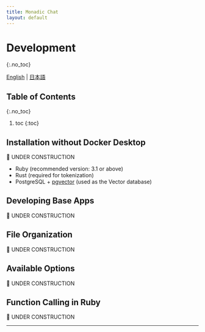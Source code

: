 ```yaml
---
title: Monadic Chat
layout: default
---
```


# Development
{:.no_toc}

[English](/monadic-chat-web/development) |
[日本語](/monadic-chat-web/development_ja)

## Table of Contents
{:.no_toc}

1. toc
{:toc}


## Installation without Docker Desktop

🚧 UNDER CONSTRUCTION

- Ruby (recommended version: 3.1 or above)
- Rust (required for tokenization)
- PostgreSQL + [pgvector](https://github.com/pgvector/pgvector) (used as the Vector database)

## Developing Base Apps

🚧 UNDER CONSTRUCTION

## File Organization

🚧 UNDER CONSTRUCTION

## Available Options

🚧 UNDER CONSTRUCTION

##  Function Calling in Ruby

🚧 UNDER CONSTRUCTION

<script src="https://cdn.jsdelivr.net/npm/jquery@3.5.0/dist/jquery.min.js"></script>
<script src="https://cdn.jsdelivr.net/npm/lightbox2@2.11.3/src/js/lightbox.js"></script>

---

<script>
  function copyToClipBoard(id){
    var copyText =  document.getElementById(id).innerText;
    document.addEventListener('copy', function(e) {
        e.clipboardData.setData('text/plain', copyText);
        e.preventDefault();
      }, true);
    document.execCommand('copy');
    alert('copied');
  }
</script>
